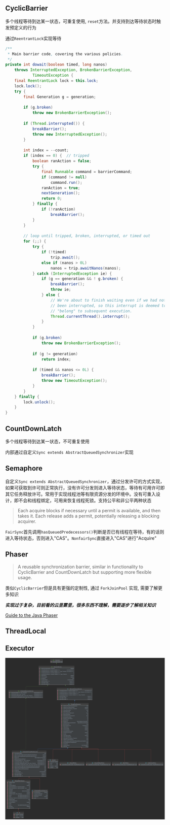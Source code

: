 ## CyclicBarrier

多个线程等待到达某一状态，可重复使用, `reset`方法。并支持到达等待状态时触发预定义的行为

通过`ReentrantLock`实现等待

```java
/**
 * Main barrier code, covering the various policies.
 */
private int dowait(boolean timed, long nanos)
    throws InterruptedException, BrokenBarrierException,
            TimeoutException {
    final ReentrantLock lock = this.lock;
    lock.lock();
    try {
        final Generation g = generation;

        if (g.broken)
            throw new BrokenBarrierException();

        if (Thread.interrupted()) {
            breakBarrier();
            throw new InterruptedException();
        }

        int index = --count;
        if (index == 0) {  // tripped
            boolean ranAction = false;
            try {
                final Runnable command = barrierCommand;
                if (command != null)
                    command.run();
                ranAction = true;
                nextGeneration();
                return 0;
            } finally {
                if (!ranAction)
                    breakBarrier();
            }
        }

        // loop until tripped, broken, interrupted, or timed out
        for (;;) {
            try {
                if (!timed)
                    trip.await();
                else if (nanos > 0L)
                    nanos = trip.awaitNanos(nanos);
            } catch (InterruptedException ie) {
                if (g == generation && ! g.broken) {
                    breakBarrier();
                    throw ie;
                } else {
                    // We're about to finish waiting even if we had not
                    // been interrupted, so this interrupt is deemed to
                    // "belong" to subsequent execution.
                    Thread.currentThread().interrupt();
                }
            }

            if (g.broken)
                throw new BrokenBarrierException();

            if (g != generation)
                return index;

            if (timed && nanos <= 0L) {
                breakBarrier();
                throw new TimeoutException();
            }
        }
    } finally {
        lock.unlock();
    }
}
```

## CountDownLatch

多个线程等待到达某一状态，不可重复使用

内部通过自定义`Sync extends AbstractQueuedSynchronizer`实现

## Semaphore

自定义`Sync extends AbstractQueuedSynchronizer`，通过分发许可的方式实现，如果可获取到许可则正常执行，没有许可分发则进入等待状态，等待有可用许可即其它任务释放许可。常用于实现线程池等有限资源分发的环境中。没有可重入设计，即不会和线程绑定，可用来恢复线程死锁。支持公平和非公平两种状态

> Each acquire blocks if necessary until a permit is available, and then takes it. Each release adds a permit, potentially releasing a blocking acquirer.

`FairSync`首先调用`hasQueuedPredecessors()`判断是否已有线程在等待，有的话则进入等待状态，否则进入"CAS"。`NonfairSync`直接进入"CAS"进行"Acquire"

## Phaser

> A reusable synchronization barrier, similar in functionality to CyclicBarrier and CountDownLatch but supporting more flexible usage.

类似`CyclicBarrier`但是具有更强的定制性, 通过 `ForkJoinPool` 实现, 需要了解更多知识

***实现过于复杂，目前看的云里雾里，很多东西不理解，需要逐步了解相关知识***

[Guide to the Java Phaser](https://www.baeldung.com/java-phaser)

## ThreadLocal

## Executor

![Executor Class](../public/upload/images/java1.png)